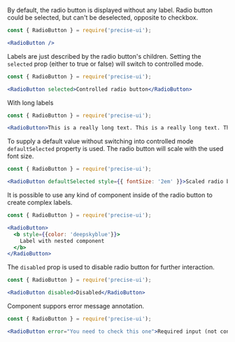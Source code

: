 By default, the radio button is displayed without any label. Radio button could be selected, but can't be deselected, opposite to checkbox.

```jsx
const { RadioButton } = require('precise-ui');

<RadioButton />
```

Labels are just described by the radio button's children. Setting the `selected` prop (either to true or false) will switch to controlled mode.

```jsx
const { RadioButton } = require('precise-ui');

<RadioButton selected>Controlled radio button</RadioButton>
```

With long labels

```jsx
const { RadioButton } = require('precise-ui');

<RadioButton>This is a really long text. This is a really long text. This is a really long text. This is a really long text. This is a really long text. This is a really long text. This is a really long text.</RadioButton>
```

To supply a default value without switching into controlled mode `defaultSelected` property is used. The radio button will scale with the used font size.

```jsx
const { RadioButton } = require('precise-ui');

<RadioButton defaultSelected style={{ fontSize: '2em' }}>Scaled radio button</RadioButton>
```

It is possible to use any kind of component inside of the radio button to create complex labels.

```jsx
const { RadioButton } = require('precise-ui');

<RadioButton>
  <b style={{color: 'deepskyblue'}}>
    Label with nested component
  </b>
</RadioButton>
```

The `disabled` prop is used to disable radio button for further interaction.

```jsx
const { RadioButton } = require('precise-ui');

<RadioButton disabled>Disabled</RadioButton>
```

Component suppors error message annotation.

```jsx
const { RadioButton } = require('precise-ui');

<RadioButton error="You need to check this one">Required input (not controlled)</RadioButton>
```

